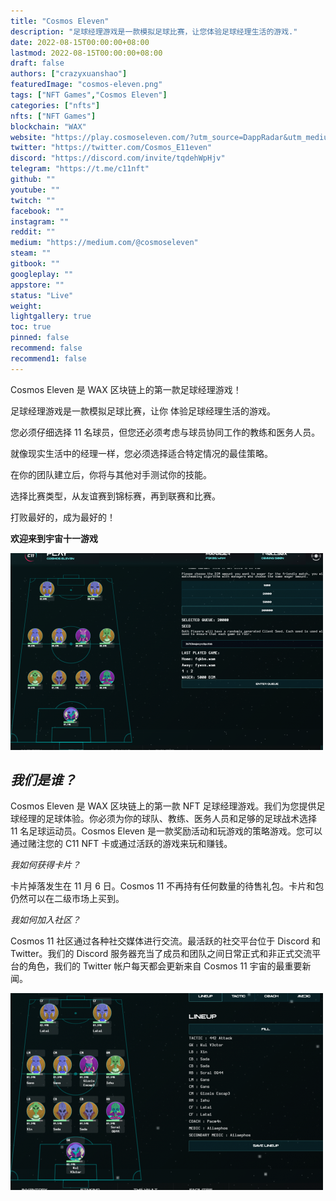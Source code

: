 ```yaml
---
title: "Cosmos Eleven"
description: "足球经理游戏是一款模拟足球比赛，让您体验足球经理生活的游戏."
date: 2022-08-15T00:00:00+08:00
lastmod: 2022-08-15T00:00:00+08:00
draft: false
authors: ["crazyxuanshao"]
featuredImage: "cosmos-eleven.png"
tags: ["NFT Games","Cosmos Eleven"]
categories: ["nfts"]
nfts: ["NFT Games"]
blockchain: "WAX"
website: "https://play.cosmoseleven.com/?utm_source=DappRadar&utm_medium=deeplink&utm_campaign=visit-website"
twitter: "https://twitter.com/Cosmos_E11even"
discord: "https://discord.com/invite/tqdehWpHjv"
telegram: "https://t.me/c11nft"
github: ""
youtube: ""
twitch: ""
facebook: ""
instagram: ""
reddit: ""
medium: "https://medium.com/@cosmoseleven"
steam: ""
gitbook: ""
googleplay: ""
appstore: ""
status: "Live"
weight: 
lightgallery: true
toc: true
pinned: false
recommend: false
recommend1: false
---
```

<p>Cosmos Eleven 是 WAX 区块链上的第一款足球经理游戏！</p>
<p>足球经理游戏是一款模拟足球比赛，让你&nbsp;体验足球经理生活的游戏。&nbsp;</p>
<p>您必须仔细选择 11 名球员，但您还必须考虑与球员协同工作的教练和医务人员。 &nbsp;</p>
<p>就像现实生活中的经理一样，您必须选择适合特定情况的最佳策略。</p>
<p>在你的团队建立后，你将与其他对手测试你的技能。&nbsp;</p>
<p>选择比赛类型，从友谊赛到锦标赛，再到联赛和比赛。</p>
<p>打败最好的，成为最好的！&nbsp;</p>
<p><strong>欢迎来到宇宙十一游戏</strong></p>



![idnsf](idnsf.png)

## *我们是谁？*

Cosmos Eleven 是 WAX 区块链上的第一款 NFT 足球经理游戏。我们为您提供足球经理的足球体验。你必须为你的球队、教练、医务人员和足够的足球战术选择 11 名足球运动员。Cosmos Eleven 是一款奖励活动和玩游戏的策略游戏。您可以通过赌注您的 C11 NFT 卡或通过活跃的游戏来玩和赚钱。

*我如何获得卡片？*

卡片掉落发生在 11 月 6 日。Cosmos 11 不再持有任何数量的待售礼包。卡片和包仍然可以在二级市场上买到。

*我如何加入社区？*

Cosmos 11 社区通过各种社交媒体进行交流。最活跃的社交平台位于 Discord 和 Twitter。我们的 Discord 服务器充当了成员和团队之间日常正式和非正式交流平台的角色，我们的 Twitter 帐户每天都会更新来自 Cosmos 11 宇宙的最重要新闻。

![idnfg](idnfg.png)
